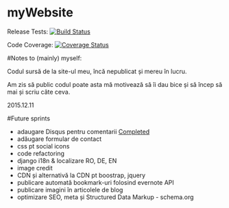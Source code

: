 # myWebsite
Release Tests: [![Build Status](https://travis-ci.org/ionescu77/myWebsite.svg)](https://travis-ci.org/ionescu77/myWebsite)

Code Coverage: [![Coverage Status](https://coveralls.io/repos/ionescu77/myWebsite/badge.svg?branch=master&service=github)](https://coveralls.io/github/ionescu77/myWebsite?branch=master)

#Notes to (mainly) myself:

Codul sursă de la site-ul meu, încă nepublicat și mereu în lucru.

Am zis să public codul poate asta mă motivează să îi dau bice și să încep să mai și scriu câte ceva.

2015.12.11


#Future sprints
- adaugare Disqus pentru comentarii [Completed](https://github.com/ionescu77/myWebsite/issues/12)
- adăugare formular de contact
- css pt social icons
- code refactoring
- django i18n & localizare RO, DE, EN
- image credit
- CDN și alternativă la CDN pt boostrap, jquery
- publicare automată bookmark-uri folosind evernote API
- publicare imagini în articolele de blog
- optimizare SEO, meta și Structured Data Markup - schema.org
